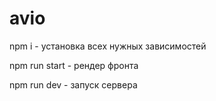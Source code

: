 # avio
npm i - установка всех нужных зависимостей

npm run start - рендер фронта

npm run dev - запуск сервера

